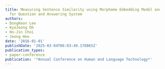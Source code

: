 ```yaml
---
title: Measuring Sentence Similarity using Morpheme Embedding Model and GRU Encoder
  for Question and Answering System
authors:
- DongKeon Lee
- KyoJoong Oh
- Ho-Jin Choi
- Jeong Heo
date: '2016-01-01'
publishDate: '2025-03-04T06:03:49.178865Z'
publication_types:
- paper-conference
publication: '*Annual Conference on Human and Language Technology*'
---
```

